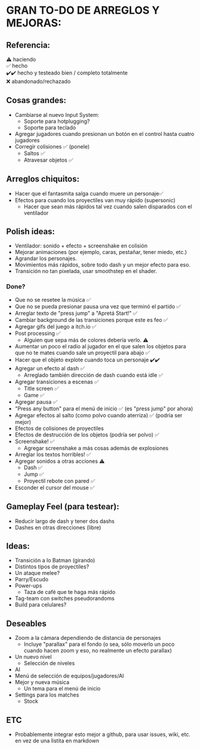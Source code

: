 # GRAN TO-DO DE ARREGLOS Y MEJORAS:

## Referencia:
⚠️ haciendo  
✅ hecho  
✔️✔️ hecho y testeado bien / completo totalmente  
❌ abandonado/rechazado  

## Cosas grandes:
- Cambiarse al nuevo Input System:
    - Soporte para hotplugging?
    - Soporte para teclado
- Agregar jugadores cuando presionan un botón en el control hasta cuatro jugadores
- Corregir colisiones ✅ (ponele)
    - Saltos ️️✅
    - Atravesar objetos ✅

## Arreglos chiquitos:

- Hacer que el fantasmita salga cuando muere un personaje✅
- Efectos para cuando los proyectiles van muy rápido (supersonic)
    - Hacer que sean más rápidos tal vez cuando salen disparados con el ventilador

## Polish ideas:
- Ventilador: sonido + efecto + screenshake en colisión
- Mejorar animaciones (por ejemplo, caras, pestañar, tener miedo, etc.)
- Agrandar los personajes.
- Movimientos más rápidos, sobre todo dash y un mejor efecto para eso.
- Transición no tan pixelada, usar smoothstep en el shader.

### Done?

- Que no se resetee la música ✅
- Que no se pueda presionar pausa una vez que terminó el partido ✅
- Arreglar texto de "press jump" a "Apretá Start!" ✅
- Cambiar background de las transiciones porque este es feo ✅
- Agregar gifs del juego a itch.io ✅
- Post processing ✅
    - Alguien que sepa más de colores debería verlo. ⚠️
- Aumentar un poco el radio al jugador en el que salen los objetos para que no te mates cuando sale un proyectil para abajo ✅
- Hacer que el objeto explote cuando toca un personaje ✔️✔️
- Agregar un efecto al dash ️️✅
    - Arreglado también dirección de dash cuando está idle ✅
- Agregar transiciones a escenas ️✅
    - Title screen ✅
    - Game ✅    
- Agregar pausa ✅
- "Press any button" para el menú de inicio ✅ (es "press jump" por ahora)
- Agregar efectos al salto (como polvo cuando aterriza) ✅ (podría ser mejor)
- Efectos de colisiones de proyectiles
- Efectos de destrucción de los objetos (podría ser polvo) ✅
- Screenshake! ✅
    - Agregar screenshake a más cosas además de explosiones
- Arreglar los textos horribles! ✅
- Agregar sonidos a otras acciones ⚠️
    - Dash ✅
    - Jump ✅
    - Proyectil rebote con pared ✅
- Esconder el cursor del mouse ✅

## Gameplay Feel (para testear):
- Reducir largo de dash y tener dos dashs
- Dashes en otras direcciones (libre)

## Ideas:
- Transición a lo Batman (girando)
- Distintos tipos de proyectiles?
- Un ataque melee?
- Parry/Escudo
- Power-ups
    - Taza de café que te haga más rápido
- Tag-team con switches pseudorandoms
- Build para celulares?

## Deseables
- Zoom a la cámara dependiendo de distancia de personajes
    - Incluye "parallax" para el fondo (o sea, sólo moverlo un poco cuando hacen zoom y eso, no realmente un efecto parallax)
- Un nuevo nivel
    - Selección de niveles
- AI
- Menú de selección de equipos/jugadores/AI
- Mejor y nueva música
    - Un tema para el menú de inicio
- Settings para los matches
    - Stock

## ETC
- Probablemente integrar esto mejor a github, para usar issues, wiki, etc. en vez de una listita en markdown